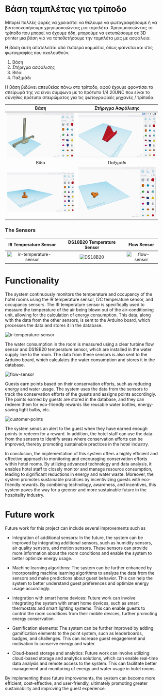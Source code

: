 # Βάση ταμπλέτας για τρίποδο
Μπορεί πολλές φορές να χρειαστεί να θέλουμε να φωτογραφήσουμε ή να βιντεοσκοπήσουμε χρησιμοποιώντας μια ταμπλέτα. Χρησιμοποιώντας το τρίποδο που μπορεί να έχουμε ήδη, μπορούμε να εκτυπώσουμε σε 3D printer μια βάση για να τοποθετήσουμε την ταμπλέτα μας με ασφάλεια. 

Η βάση αυτή αποτελείται από τέσσερα κομμάτια, όπως φαίνεται και στις φωτογραφίες που ακολουθούν.
1) Βάση
2) Στήριγμα ασφάλισης
3) Βίδα
4) Παξιμάδι

Η βάση βιδώνει απευθείας πάνω στο τρίποδο, αφού έχουμε φροντίσει το σπείρωμά της να είναι σύμφωνo με το πρότυπο 1/4 20UNC που είναι το σύνηθες πρότυπο σπειρώματος για τις φωτογραφίκές μηχανές / τρίποδα. 

|         Βάση          |        Στήριγμα Ασφάλισης       |
|:----------------------------------:|:------------------------------------:|
| ![base](images/base.png) | ![top](images/top.png) |
|         Βίδα          |            Παξιμάδι             |
| ![bolt](images/bolt.png) | ![nut](images/nut.png) |

### The Sensors
|                   IR Temperature Sensor                    |   DS18B20 Temperature Sensor    |             Flow Sensor             |
|:----------------------------------------------------------:|:-------------------------------:|:-----------------------------------:|
| ![ir-temperature-sensor](photos/ir-temperature-sensor.jpg) | ![DS18B20](photos/DS18B20.jpg) | ![flow-sensor](photos/flow-sensor.jpg) |

# Functionality
The system continuously monitors the temperature and occupancy of the hotel rooms using the IR temperature sensor, I2C temperature sensor, and occupancy 
sensors. The IR temperature sensor is specifically used to measure the temperature of the air being blown out of the air-conditioning unit, allowing for
the calculation of energy consumption. This data, along with the data from the other sensors, is sent to the Arduino board, which processes the data and
stores it in the database.

![ir-temperature-sensor](photos/photo3.jpg)

The water consumption in the room is measured using a clear turbine flow sensor and DS18B20 temperature sensor, which are installed in the water supply 
line to the room. The data from these sensors is also sent to the Arduino board, which calculates the water consumption and stores it in the database.

![flow-sensor](photos/photo2.jpg)

Guests earn points based on their conservation efforts, such as reducing energy and water usage. The system uses the data from the sensors to track the 
conservation efforts of the guests and assigns points accordingly. The points earned by guests are stored in the database, and they can redeem them for 
eco-friendly rewards like reusable water bottles, energy-saving light bulbs, etc.

![customer-points](photos/db.png)

The system sends an alert to the guest when they have earned enough points to redeem for a reward. In addition, the hotel staff can use the data from 
the sensors to identify areas where conservation efforts can be improved, thereby promoting sustainable practices in the hotel industry.

In conclusion, the implementation of this system offers a highly efficient and effective approach to monitoring and encouraging conservation efforts 
within hotel rooms. By utilizing advanced technology and data analysis, it enables hotel staff to closely monitor and manage resource consumption, 
leading to significant reductions in energy and water waste. Moreover, the system promotes sustainable practices by incentivizing guests with 
eco-friendly rewards. By combining technology, awareness, and incentives, this system paves the way for a greener and more sustainable future in the hospitality industry.


# Future work
Future work for this project can include several improvements such as
- Integration of additional sensors: In the future, the system can be improved by integrating additional sensors, such as humidity sensors, air 
quality sensors, and motion sensors. These sensors can provide more information about the room conditions and enable the system to better optimize energy 
usage.
- Machine learning algorithms: The system can be further enhanced by incorporating machine learning algorithms to analyze the data from the sensors 
and make predictions about guest behavior. This can help the system to better understand guest preferences and optimize energy usage accordingly.

- Integration with smart home devices: Future work can involve integrating the system with smart home devices, such as smart thermostats and 
smart lighting systems. This can enable guests to control the room conditions from their mobile devices, further promoting energy conservation.

- Gamification elements: The system can be further improved by adding gamification elements to the point system, such as leaderboards, badges, 
and challenges. This can increase guest engagement and motivation to conserve energy and water.

- Cloud-based storage and analytics: Future work can involve utilizing cloud-based storage and analytics solutions, which can enable real-time
 data analysis and remote access to the system. This can facilitate better management and monitoring of energy and water usage in hotel rooms.

By implementing these future improvements, the system can become more efficient, cost-effective, and user-friendly, ultimately promoting greater 
sustainability and improving the guest experience.

